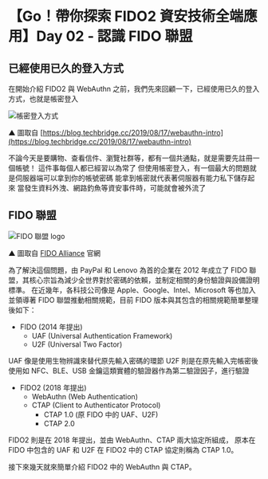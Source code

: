 # 【Go！帶你探索 FIDO2 資安技術全端應用】Day 02 - 認識 FIDO 聯盟

## 已經使用已久的登入方式

在開始介紹 FIDO2 與 WebAuthn 之前，我們先來回顧一下，已經使用已久的登入方式，也就是帳密登入

![帳密登入方式](https://ithelp.ithome.com.tw/upload/images/20240903/20140363teNgsMQ4bs.png)

▲ 圖取自 [https://blog.techbridge.cc/2019/08/17/webauthn-intro](https://blog.techbridge.cc/2019/08/17/webauthn-intro)

不論今天是要購物、查看信件、瀏覽社群等，都有一個共通點，就是需要先註冊一個帳號！
這件事每個人都已經習以為常了
但使用帳密登入，有一個最大的問題就是伺服器端可以拿到你的帳號密碼
能拿到帳密就代表著伺服器有能力私下儲存起來
當發生資料外洩、網路釣魚等資安事件時，可能就會被外流了

## FIDO 聯盟

![FIDO 聯盟 logo](https://fidoalliance.org/wp-content/uploads/2023/12/FIDO_Alliance_Passkey_logo%E2%84%A2-1024x512.jpg)

▲ 圖取自 [FIDO Alliance](https://fidoalliance.org/overview/legal/logo-usage/) 官網

為了解決這個問題，由 PayPal 和 Lenovo 為首的企業在 2012 年成立了 FIDO 聯盟，其核心宗旨為減少全世界對於密碼的依賴，並制定相關的身份驗證與設備證明標準。
在近幾年，各科技公司像是 Apple、Google、Intel、Microsoft 等也加入並領導著 FIDO 聯盟推動相關規範，目前 FIDO 版本與其包含的相關規範簡單整理後如下：

* FIDO (2014 年提出)
    * UAF (Universal Authentication Framework)
    * U2F (Universal Two Factor)

UAF 像是使用生物辨識來替代原先輸入密碼的環節
U2F 則是在原先輸入完帳密後使用如 NFC、BLE、USB 金鑰這類實體的驗證器作為第二驗證因子，進行驗證

* FIDO2 (2018 年提出)
    * WebAuthn (Web Authentication)
    * CTAP (Client to Authenticator Protocol)
        * CTAP 1.0 (原 FIDO 中的 UAF、U2F)
        * CTAP 2.0

FIDO2 則是在 2018 年提出，並由 WebAuthn、CTAP 兩大協定所組成，
原本在 FIDO 中包含的 UAF 和 U2F 在 FIDO2 中的 CTAP 協定則稱為 CTAP 1.0。

接下來幾天就來簡單介紹 FIDO2 中的 WebAuthn 與 CTAP。